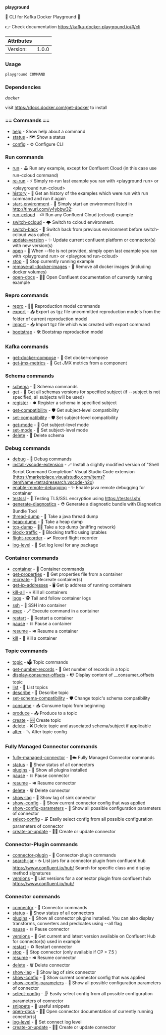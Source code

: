 **playground**

🧠 CLI for Kafka Docker Playground 🐳  
  
👉 Check documentation https://kafka-docker-playground.io/#/cli

| Attributes       | &nbsp;
|------------------|-------------
| Version:         | 1.0.0

### Usage

```bash
playground COMMAND
```

### Dependencies

*docker*

visit https://docs.docker.com/get-docker to install

### == Commands ==

- [help](playground%20help) - Show help about a command
- [status](playground%20status) - 🗺️ Show a status
- [config](playground%20config) - ⚙️ Configure CLI

### Run commands

- [run](playground%20run) - 🕹️ Run any example, except for Confluent Cloud (in this case use run-ccloud command)
- [re-run](playground%20re-run) - ⚡ Simply re-run last example you ran with \<playground run\> or \<playground run-ccloud\>
- [history](playground%20history) - 🏰 Get an history of the examples which were run with run command and run it again
- [start-environment](playground%20start-environment) - 🔐 Simply start an environment listed in http://tinyurl.com/y4ybbw32:
- [run-ccloud](playground%20run-ccloud) - ⛅ Run any Confluent Cloud (ccloud) example
- [switch-ccloud](playground%20switch-ccloud) - 🌩️  Switch to ccloud environment.
- [switch-back](playground%20switch-back) - 💺  Switch back from previous environment before switch-ccloud was called.
- [update-version](playground%20update-version) - ✨ Update current confluent platform or connector(s) with new version(s)
- [open](playground%20open) - 👐 When --file is not provided, simply open last example you ran with \<playground run\> or \<playground run-ccloud\>
- [stop](playground%20stop) - 🛑 Stop currently running example
- [remove-all-docker-images](playground%20remove-all-docker-images) - 🧨 Remove all docker images (including docker volumes)
- [open-docs](playground%20open-docs) - 🧑‍🎓 Open Confluent documentation of currently running example

### Repro commands

- [repro](playground%20repro) - 👷‍♂️ Reproduction model commands
- [export](playground%20repro%20export) - 📤 Export as tgz file uncommitted reproduction models from the folder of current reproduction model
- [import](playground%20repro%20import) - 📥 Import tgz file which was created with export command
- [bootstrap](playground%20repro%20bootstrap) - 🛠  Bootstrap reproduction model

### Kafka commands

- [get-docker-compose](playground%20get-docker-compose) - 🐋 Get docker-compose
- [get-jmx-metrics](playground%20get-jmx-metrics) - 🔢 Get JMX metrics from a component

### Schema commands

- [schema](playground%20schema) - 🔰 Schema commands
- [get](playground%20schema%20get) - 🔰 Get all schemas versions for specified subject (if --subject is not specified, all subjects will be used)
- [register](playground%20schema%20register) - ⏺️ Register a schema in specified subject
- [get-compatibility](playground%20schema%20get-compatibility) - 🛡️ Get subject-level compatibility
- [set-compatibility](playground%20schema%20set-compatibility) - 🛡️ Set subject-level compatibility
- [get-mode](playground%20schema%20get-mode) - 🔏 Get subject-level mode
- [set-mode](playground%20schema%20set-mode) - 🔏 Set subject-level mode
- [delete](playground%20schema%20delete) - 🧟 Delete schema

### Debug commands

- [debug](playground%20debug) - 🐞 Debug commands
- [install-vscode-extension](playground%20debug%20install-vscode-extension) - 🪄 Install a slightly modified version of "Shell Script Command Completion" Visual Studio Code extension (https://marketplace.visualstudio.com/items?itemName=tetradresearch.vscode-h2o)
- [enable-remote-debugging](playground%20debug%20enable-remote-debugging) - ✨ Enable java remote debugging for container
- [testssl](playground%20debug%20testssl) - 🔐 Testing TLS/SSL encryption using https://testssl.sh/
- [generate-diagnostics](playground%20debug%20generate-diagnostics) - ⛑️ Generate a diagnostic bundle with Diagnostics Bundle Tool
- [thread-dump](playground%20debug%20thread-dump) - 🎯 Take a java thread dump
- [heap-dump](playground%20debug%20heap-dump) - 👻 Take a heap dump
- [tcp-dump](playground%20debug%20tcp-dump) - 🕵️‍♂️ Take a tcp dump (sniffing network)
- [block-traffic](playground%20debug%20block-traffic) - 🚫 Blocking traffic using iptables
- [flight-recorder](playground%20debug%20flight-recorder) - 🛩️ Record flight recorder
- [log-level](playground%20debug%20log-level) - 🧬 Set log level for any package

### Container commands

- [container](playground%20container) - 🐳 Container commands
- [get-properties](playground%20container%20get-properties) - 📝 Get properties file from a container
- [recreate](playground%20container%20recreate) - 💫 Recreate container(s)
- [get-ip-addresses](playground%20container%20get-ip-addresses) - 🖥️  Get ip address of running containers
- [kill-all](playground%20container%20kill-all) - 💀 Kill all containers
- [logs](playground%20container%20logs) - 🕵️  Tail and follow container logs
- [ssh](playground%20container%20ssh) - 🛬 SSH into container
- [exec](playground%20container%20exec) - 🪄  Execute command in a container
- [restart](playground%20container%20restart) - 🔁 Restart a container
- [pause](playground%20container%20pause) - ⏸️  Pause a container
- [resume](playground%20container%20resume) - ⏯️  Resume a container
- [kill](playground%20container%20kill) - 🔫 Kill a container

### Topic commands

- [topic](playground%20topic) - 🗳 Topic commands
- [get-number-records](playground%20topic%20get-number-records) - 💯 Get number of records in a topic
- [display-consumer-offsets](playground%20topic%20display-consumer-offsets) - 📭 Display content of __consumer_offsets topic
- [list](playground%20topic%20list) - 🔘 List topics
- [describe](playground%20topic%20describe) - 🔬 Describe topic
- [set-schema-compatibility](playground%20topic%20set-schema-compatibility) - 🛡️ Change topic's schema compatibility
- [consume](playground%20topic%20consume) - 📥 Consume topic from beginning
- [produce](playground%20topic%20produce) - 📤 Produce to a topic
- [create](playground%20topic%20create) - 🆕 Create topic
- [delete](playground%20topic%20delete) - ❌ Delete topic and associated schema/subject if applicable
- [alter](playground%20topic%20alter) - 🪛 Alter topic config

### Fully Managed Connector commands

- [fully-managed-connector](playground%20fully-managed-connector) - 🔗☁️ Fully Managed Connector commands
- [status](playground%20fully-managed-connector%20status) - 🧩 Show status of all connectors
- [plugins](playground%20fully-managed-connector%20plugins) - 🎨 Show all plugins installed
- [pause](playground%20fully-managed-connector%20pause) - ⏸️  Pause connector
- [resume](playground%20fully-managed-connector%20resume) - ⏯️  Resume connector
- [delete](playground%20fully-managed-connector%20delete) - 🗑️  Delete connector
- [show-lag](playground%20fully-managed-connector%20show-lag) - 🐢 Show lag of sink connector
- [show-config](playground%20fully-managed-connector%20show-config) - 🧰 Show current connector config that was applied
- [show-config-parameters](playground%20fully-managed-connector%20show-config-parameters) - 🔩 Show all possible configuration parameters of connector
- [select-config](playground%20fully-managed-connector%20select-config) - 🗜️ Easily select config from all possible configuration parameters of connector
- [create-or-update](playground%20fully-managed-connector%20create-or-update) - 🧑‍🎨  Create or update connector

### Connector-Plugin commands

- [connector-plugin](playground%20connector-plugin) - 🔌 Connector-plugin commands
- [search-jar](playground%20connector-plugin%20search-jar) - ☕ List jars for a connector plugin from confluent hub https://www.confluent.io/hub/ Search for specific class and display method signatures
- [versions](playground%20connector-plugin%20versions) - 💯 List versions for a connector plugin from confluent hub https://www.confluent.io/hub/

### Connector commands

- [connector](playground%20connector) - 🔗 Connector commands
- [status](playground%20connector%20status) - 🧩 Show status of all connectors
- [plugins](playground%20connector%20plugins) - 🎨 Show all connector plugins installed. You can also display transforms, converters and predicates using --all flag
- [pause](playground%20connector%20pause) - ⏸️  Pause connector
- [versions](playground%20connector%20versions) - 🧞 Get current and latest version available on Confluent Hub for connector(s) used in example
- [restart](playground%20connector%20restart) - ♻️  Restart connector
- [stop](playground%20connector%20stop) - 🛑 Stop connector (only available if CP \> 7.5 )
- [resume](playground%20connector%20resume) - ⏯️  Resume connector
- [delete](playground%20connector%20delete) - 🗑️  Delete connector
- [show-lag](playground%20connector%20show-lag) - 🐢 Show lag of sink connector
- [show-config](playground%20connector%20show-config) - 🧰 Show current connector config that was applied
- [show-config-parameters](playground%20connector%20show-config-parameters) - 🔩 Show all possible configuration parameters of connector
- [select-config](playground%20connector%20select-config) - 🗜️ Easily select config from all possible configuration parameters of connector
- [snippets](playground%20connector%20snippets) - 🔌 useful snippets
- [open-docs](playground%20connector%20open-docs) - 🧑‍🎓 Open connector documentation of currently running conector(s)
- [log-level](playground%20connector%20log-level) - 🧬 Set connect log level
- [create-or-update](playground%20connector%20create-or-update) - 🧑‍🎨  Create or update connector


